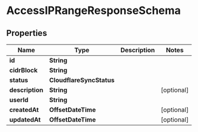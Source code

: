 

# AccessIPRangeResponseSchema


## Properties

Name | Type | Description | Notes
------------ | ------------- | ------------- | -------------
**id** | **String** |  | 
**cidrBlock** | **String** |  | 
**status** | **CloudflareSyncStatus** |  | 
**description** | **String** |  |  [optional]
**userId** | **String** |  | 
**createdAt** | **OffsetDateTime** |  |  [optional]
**updatedAt** | **OffsetDateTime** |  |  [optional]



